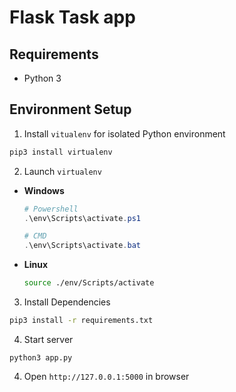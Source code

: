 # Flask Task app

## Requirements

- Python 3

## Environment Setup

1. Install `vitualenv` for isolated Python environment  
```bash
pip3 install virtualenv
```

2. Launch `virtualenv`

- **Windows**
  ```powershell
  # Powershell
  .\env\Scripts\activate.ps1

  # CMD
  .\env\Scripts\activate.bat
  ```
- **Linux**
  ```bash
  source ./env/Scripts/activate
  ```
  
3. Install Dependencies  
```bash
pip3 install -r requirements.txt
```

4. Start server
```
python3 app.py
```

4. Open `http://127.0.0.1:5000` in browser
